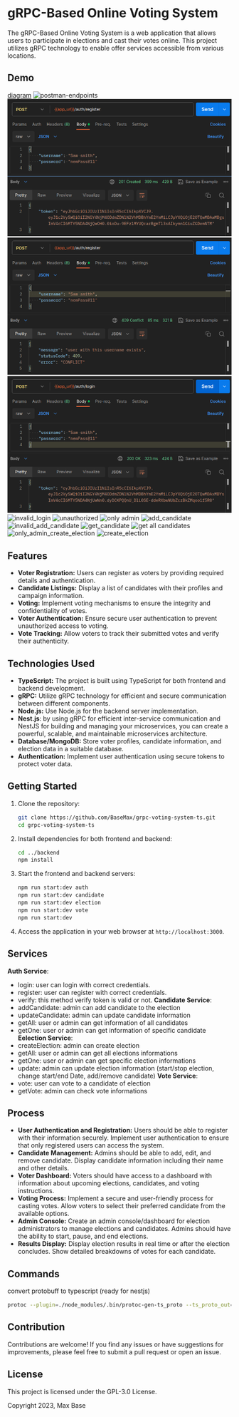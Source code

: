 # gRPC-Based Online Voting System

The gRPC-Based Online Voting System is a web application that allows users to participate in elections and cast their votes online. This project utilizes gRPC technology to enable offer services accessible from various locations.

## Demo
[diagram]('./screenshots/diagram.png')
![postman-endpoints]('./screenshots/postman_ends.png')
![register](./screenshots/register.png)
![invalid register](./screenshots/invalid_register.png)
![login](./screenshots/login.png)
![invalid_login]('./screenshots/invalid_login.png')
![unauthorized]('./screenshots/not_verified.png')
![only admin]('./screenshots/only_admin.png')
![add_candidate]('./screenshots/add_candidate.png')
![invalid_add_candidate]('./screenshots/invalid_add_candidate.png')
![get_candidate]('./screenshots/get_candidate.png')
![get all candidates]('./screenshots/get_all_candidates.png')
![only_admin_create_election]('./screenshots/only_admin_create_election.png')
![create_election]('./screenshots/create_election.png')
## Features

- **Voter Registration:** Users can register as voters by providing required details and authentication.
- **Candidate Listings:** Display a list of candidates with their profiles and campaign information.
- **Voting:** Implement voting mechanisms to ensure the integrity and confidentiality of votes.
- **Voter Authentication:** Ensure secure user authentication to prevent unauthorized access to voting.
- **Vote Tracking:** Allow voters to track their submitted votes and verify their authenticity.

## Technologies Used

- **TypeScript:** The project is built using TypeScript for both frontend and backend development.
- **gRPC:** Utilize gRPC technology for efficient and secure communication between different components.
- **Node.js:** Use Node.js for the backend server implementation.
- **Nest.js**: by using gRPC for efficient inter-service communication and NestJS for building and managing your microservices, you can create a powerful, scalable, and maintainable microservices architecture.
- **Database/MongoDB:** Store voter profiles, candidate information, and election data in a suitable database.
- **Authentication:** Implement user authentication using secure tokens to protect voter data.

## Getting Started

1. Clone the repository:

   ```bash
   git clone https://github.com/BaseMax/grpc-voting-system-ts.git
   cd grpc-voting-system-ts
   ```

2. Install dependencies for both frontend and backend:
   ```bash
   cd ../backend
   npm install
   ```

3. Start the frontend and backend servers:
   ```bash
   npm run start:dev auth
   npm run start:dev candidate
   npm run start:dev election
   npm run start:dev vote
   npm run start:dev
   ```

4. Access the application in your web browser at `http://localhost:3000`.

## Services
**Auth Service**:
- login: user can login with correct credentials.
- register: user can register with correct credentials.
- verify: this method verify token is valid or not.
**Candidate Service**:
- addCandidate: admin can add candidate to the election
- updateCandidate: admin can update candidate information
- getAll: user or admin can get information of all candidates
- getOne: user or admin can get information of specific candidate
**Eelection Service**:
- createElection: admin can create election
- getAll: user or admin can get all elections informations
- getOne: user or admin can get specific election informations
- update: admin can update election information (start/stop election, change start/end Date, add/remove candidate)
**Vote Service**:
- vote: user can vote to a candidate of election
- getVote: admin can check vote informations
## Process

- **User Authentication and Registration:** Users should be able to register with their information securely. Implement user authentication to ensure that only registered users can access the system.
- **Candidate Management:** Admins should be able to add, edit, and remove candidate. Display candidate information including their name and other details. 
- **Voter Dashboard:** Voters should have access to a dashboard with information about upcoming elections, candidates, and voting instructions.
- **Voting Process:** Implement a secure and user-friendly process for casting votes. Allow voters to select their preferred candidate from the available options.
- **Admin Console:** Create an admin console/dashboard for election administrators to manage elections and candidates. Admins should have the ability to start, pause, and end elections.
- **Results Display:** Display election results in real time or after the election concludes. Show detailed breakdowns of votes for each candidate.

## Commands
convert protobuff to typescript (ready for nestjs)
```bash
protoc --plugin=./node_modules/.bin/protoc-gen-ts_proto --ts_proto_out=./libs/common/src/types --ts_proto_opt=nestJs=true ./proto/vote.proto
```

## Contribution

Contributions are welcome! If you find any issues or have suggestions for improvements, please feel free to submit a pull request or open an issue.

## License

This project is licensed under the GPL-3.0 License.

Copyright 2023, Max Base
